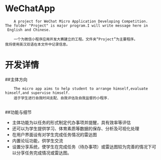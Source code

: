 # WeChatApp
```
    A project for WeChat Micro Application Developing Competition.
The folder "Project" is major program.I will write message here in
 English and Chinese.

    一个为微信小程序应用开发大赛建立的工程。文件夹“Project”为主要程序。
我将使用英汉双语在本文件中记录信息。
```
# 开发详情
##主体方向
```
    The micro app aims to help student to arrange himself,evaluate
himself,and supervise himself.
    适于学生进行自我时间支配、自我评估及自我监督的小程序.
```
##
##功能与细节
* 主体功能为以任务的形式制定代办事项并提醒，具有效率等评估
* 还可以为学生提供学习、体育素质等数据的保存、分析及可视化处理
* 在用户界面设有对学生完成任务情况的雷达图
* 内置论坛功能，供学生交流
* 设置分享系统，使学生在完成任务（待办事项）或雷达图较为完善的情况下可以分享任务完成情况或雷达图。